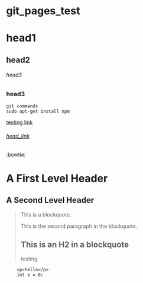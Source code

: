 # git_pages_test
# head1
## head2
###### head3
### head3
```
git commands
sudo apt-get install npm
```
[testing link](https://www.google.com)

###### [head_link](https://www.facebook.com)

:bowtie:

A First Level Header
====================
A Second Level Header
---------------------

> This is a blockquote.
> 
> This is the second paragraph in the blockquote.
>
> ## This is an H2 in a blockquote
> <p>testing</p>

        <p>hello</p>
        int x = 0;

